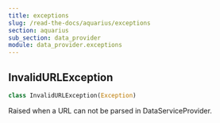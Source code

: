 ```yaml
---
title: exceptions
slug: /read-the-docs/aquarius/exceptions
section: aquarius
sub_section: data_provider
module: data_provider.exceptions
---
```

## InvalidURLException

```python
class InvalidURLException(Exception)
```

Raised when a URL can not be parsed in DataServiceProvider.

